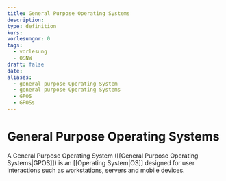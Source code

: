 ```yaml
---
title: General Purpose Operating Systems
description: 
type: definition
kurs: 
vorlesungnr: 0
tags:
  - vorlesung
  - OSNW
draft: false
date: 
aliases:
  - general purpose Operating System
  - general purpose Operating Systems
  - GPOS
  - GPOSs
---
```


# General Purpose Operating Systems

A General Purpose Operating System ([[General Purpose Operating Systems|GPOS]]) is an [[Operating System|OS]] designed for user interactions such as workstations, servers and mobile devices.